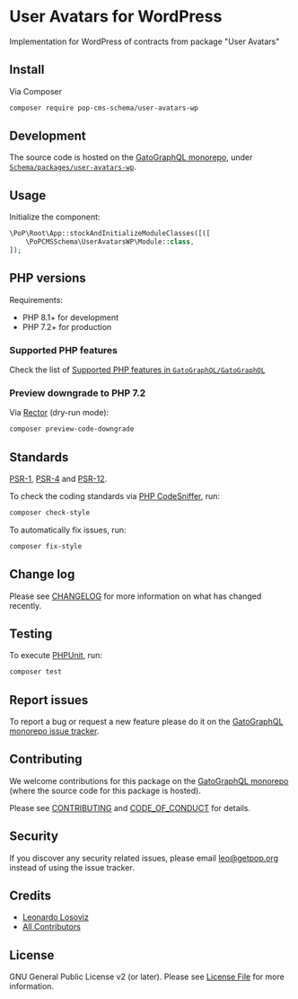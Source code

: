 # User Avatars for WordPress

<!--
[![Build Status][ico-travis]][link-travis]
[![Quality Score][ico-code-quality]][link-code-quality]
[![Software License][ico-license]](LICENSE.md)
[![Latest Version on Packagist][ico-version]][link-packagist]
[![Coverage Status][ico-scrutinizer]][link-scrutinizer]
[![Total Downloads][ico-downloads]][link-downloads]
-->

Implementation for WordPress of contracts from package "User Avatars"

## Install

Via Composer

``` bash
composer require pop-cms-schema/user-avatars-wp
```

## Development

The source code is hosted on the [GatoGraphQL monorepo](https://github.com/GatoGraphQL/GatoGraphQL), under [`Schema/packages/user-avatars-wp`](https://github.com/GatoGraphQL/GatoGraphQL/tree/master/layers/Schema/packages/user-avatars-wp).

## Usage

Initialize the component:

``` php
\PoP\Root\App::stockAndInitializeModuleClasses([([
    \PoPCMSSchema\UserAvatarsWP\Module::class,
]);
```

## PHP versions

Requirements:

- PHP 8.1+ for development
- PHP 7.2+ for production

### Supported PHP features

Check the list of [Supported PHP features in `GatoGraphQL/GatoGraphQL`](https://github.com/GatoGraphQL/GatoGraphQL/blob/master/docs/supported-php-features.md)

### Preview downgrade to PHP 7.2

Via [Rector](https://github.com/rectorphp/rector) (dry-run mode):

```bash
composer preview-code-downgrade
```

## Standards

[PSR-1](https://www.php-fig.org/psr/psr-1), [PSR-4](https://www.php-fig.org/psr/psr-4) and [PSR-12](https://www.php-fig.org/psr/psr-12).

To check the coding standards via [PHP CodeSniffer](https://github.com/squizlabs/PHP_CodeSniffer), run:

``` bash
composer check-style
```

To automatically fix issues, run:

``` bash
composer fix-style
```

## Change log

Please see [CHANGELOG](CHANGELOG.md) for more information on what has changed recently.

## Testing

To execute [PHPUnit](https://phpunit.de/), run:

``` bash
composer test
```

## Report issues

To report a bug or request a new feature please do it on the [GatoGraphQL monorepo issue tracker](https://github.com/GatoGraphQL/GatoGraphQL/issues).

## Contributing

We welcome contributions for this package on the [GatoGraphQL monorepo](https://github.com/GatoGraphQL/GatoGraphQL) (where the source code for this package is hosted).

Please see [CONTRIBUTING](CONTRIBUTING.md) and [CODE_OF_CONDUCT](CODE_OF_CONDUCT.md) for details.

## Security

If you discover any security related issues, please email leo@getpop.org instead of using the issue tracker.

## Credits

- [Leonardo Losoviz][link-author]
- [All Contributors][link-contributors]

## License

GNU General Public License v2 (or later). Please see [License File](LICENSE.md) for more information.

[ico-version]: https://img.shields.io/packagist/v/pop-cms-schema/user-avatars-wp.svg?style=flat-square
[ico-license]: https://img.shields.io/badge/license-GPLv2-brightgreen.svg?style=flat-square
[ico-travis]: https://img.shields.io/travis/pop-cms-schema/user-avatars-wp/master.svg?style=flat-square
[ico-scrutinizer]: https://img.shields.io/scrutinizer/coverage/g/pop-cms-schema/user-avatars-wp.svg?style=flat-square
[ico-code-quality]: https://img.shields.io/scrutinizer/g/pop-cms-schema/user-avatars-wp.svg?style=flat-square
[ico-downloads]: https://img.shields.io/packagist/dt/pop-cms-schema/user-avatars-wp.svg?style=flat-square

[link-packagist]: https://packagist.org/packages/pop-cms-schema/user-avatars-wp
[link-travis]: https://travis-ci.org/pop-cms-schema/user-avatars-wp
[link-scrutinizer]: https://scrutinizer-ci.com/g/pop-cms-schema/user-avatars-wp/code-structure
[link-code-quality]: https://scrutinizer-ci.com/g/pop-cms-schema/user-avatars-wp
[link-downloads]: https://packagist.org/packages/pop-cms-schema/user-avatars-wp
[link-author]: https://github.com/leoloso
[link-contributors]: ../../../../../../contributors
